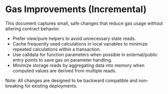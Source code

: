 # Gas Improvements (Incremental)

This document captures small, safe changes that reduce gas usage without altering contract behavior.

- Prefer view/pure helpers to avoid unnecessary state reads.
- Cache frequently used calculations in local variables to minimize repeated calculations within a transaction.
- Use calldata for function parameters when possible in external/public entry points to save gas on parameter handling.
- Minimize storage reads by aggregating data into memory when computed values are derived from multiple reads.

Note: All changes are designed to be backward compatible and non-breaking for existing deployments.
